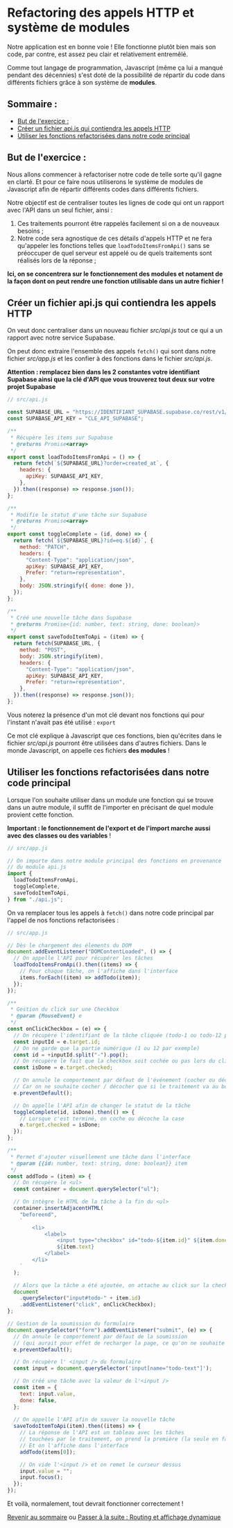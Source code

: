 # Refactoring des appels HTTP et système de modules

Notre application est en bonne voie ! Elle fonctionne plutôt bien mais son code, par contre, est assez peu clair et relativement entremêlé.

Comme tout langage de programmation, Javascript (même ça lui a manqué pendant des décennies) s'est doté de la possibilité de répartir du code dans différents fichiers grâce à son système de **modules**.

## Sommaire :
- [But de l'exercice :](#but-de-l-exercice--)
- [Créer un fichier api.js qui contiendra les appels HTTP](#créer-un-fichier-apijs-qui-contiendra-les-appels-http)
- [Utiliser les fonctions refactorisées dans notre code principal](#utiliser-les-fonctions-refactorisées-dans-notre-code-principal)

## But de l'exercice :
Nous allons commencer à refactoriser notre code de telle sorte qu'il gagne en clarté. Et pour ce faire nous utiliserons le système de modules de Javascript afin de répartir différents codes dans différents fichiers.

Notre objectif est de centraliser toutes les lignes de code qui ont un rapport avec l'API dans un seul fichier, ainsi :
1. Ces traitements pourront être rappelés facilement si on a de nouveaux besoins ;
2. Notre code sera agnostique de ces détails d'appels HTTP et ne fera qu'appeler les fonctions telles que `loadTodoItemsFromApi()` sans se préoccuper de quel serveur est appelé ou de quels traitements sont réalisés lors de la réponse ;

**Ici, on se concentrera sur le fonctionnement des modules et notament de la façon dont on peut rendre une fonction utilisable dans un autre fichier !**

## Créer un fichier api.js qui contiendra les appels HTTP
On veut donc centraliser dans un nouveau fichier *src/api.js* tout ce qui a un rapport avec notre service Supabase. 

On peut donc extraire l'ensemble des appels `fetch()` qui sont dans notre fichier *src/app.js* et les confier à des fonctions dans le fichier *src/api.js*.

**Attention : remplacez bien dans les 2 constantes votre identifiant Supabase ainsi que la clé d'API que vous trouverez tout deux sur votre projet Supabase**

```js
// src/api.js

const SUPABASE_URL = "https://IDENTIFIANT_SUPABASE.supabase.co/rest/v1/todos";
const SUPABASE_API_KEY = "CLE_API_SUPABASE";

/**
 * Récupère les items sur Supabase
 * @returns Promise<array>
 */
export const loadTodoItemsFromApi = () => {
  return fetch(`${SUPABASE_URL}?order=created_at`, {
    headers: {
      apiKey: SUPABASE_API_KEY,
    },
  }).then((response) => response.json());
};

/**
 * Modifie le statut d'une tâche sur Supabase
 * @returns Promise<array>
 */
export const toggleComplete = (id, done) => {
  return fetch(`${SUPABASE_URL}?id=eq.${id}`, {
    method: "PATCH",
    headers: {
      "Content-Type": "application/json",
      apiKey: SUPABASE_API_KEY,
      Prefer: "return=representation",
    },
    body: JSON.stringify({ done: done }),
  });
};

/**
 * Créé une nouvelle tâche dans Supabase
 * @returns Promise<{id: number, text: string, done: boolean}>
 */
export const saveTodoItemToApi = (item) => {
  return fetch(SUPABASE_URL, {
    method: "POST",
    body: JSON.stringify(item),
    headers: {
      "Content-Type": "application/json",
      apiKey: SUPABASE_API_KEY,
      Prefer: "return=representation",
    },
  }).then((response) => response.json());
};
```

Vous noterez la présence d'un mot clé devant nos fonctions qui pour l'instant n'avait pas été utilisé : `export`

Ce mot clé explique à Javascript que ces fonctions, bien qu'écrites dans le fichier *src/api.js* pourront être utilisées dans d'autres fichiers. Dans le monde Javascript, on appelle ces fichiers **des modules** !

## Utiliser les fonctions refactorisées dans notre code principal

Lorsque l'on souhaite utiliser dans un module une fonction qui se trouve dans un autre module, il suffit de l'importer en précisant de quel module provient cette fonction.

**Important : le fonctionnement de l'export et de l'import marche aussi avec des classes ou des variables** !

```js
// src/app.js

// On importe dans notre module principal des fonctions en provenance
// du module api.js
import {
  loadTodoItemsFromApi,
  toggleComplete,
  saveTodoItemToApi,
} from "./api.js";
```

On va remplacer tous les appels à `fetch()` dans notre code principal par l'appel de nos fonctions refactorisées :

```js
// src/app.js

// Dès le chargement des élements du DOM
document.addEventListener("DOMContentLoaded", () => {
  // On appelle l'API pour récupérer les tâches
  loadTodoItemsFromApi().then((items) => {
    // Pour chaque tâche, on l'affiche dans l'interface
    items.forEach((item) => addTodo(item));
  });
});

/**
 * Gestion du click sur une Checkbox
 * @param {MouseEvent} e
 */
const onClickCheckbox = (e) => {
  // On récupère l'identifiant de la tâche cliquée (todo-1 ou todo-12 par exemple)
  const inputId = e.target.id;
  // On ne garde que la partie numérique (1 ou 12 par exemple)
  const id = +inputId.split("-").pop();
  // On récupère le fait que la checkbox soit cochée ou pas lors du click
  const isDone = e.target.checked;

  // On annule le comportement par défaut de l'événement (cocher ou décocher la case)
  // Car on ne souhaite cocher / décocher que si le traitement va au bout
  e.preventDefault();

  // On appelle l'API afin de changer le statut de la tâche
  toggleComplete(id, isDone).then(() => {
    // Lorsque c'est terminé, on coche ou décoche la case
    e.target.checked = isDone;
  });
};

/**
 * Permet d'ajouter visuellement une tâche dans l'interface
 * @param {{id: number, text: string, done: boolean}} item
 */
const addTodo = (item) => {
  // On récupère le <ul>
  const container = document.querySelector("ul");

  // On intègre le HTML de la tâche à la fin du <ul>
  container.insertAdjacentHTML(
    "beforeend",
    `
        <li>
            <label>
                <input type="checkbox" id="todo-${item.id}" ${item.done ? "checked" : ""} /> 
                ${item.text}
            </label>
        </li>
    `
  );

  // Alors que la tâche a été ajoutée, on attache au click sur la checkbox la fonction onClickCheckbox
  document
    .querySelector("input#todo-" + item.id)
    .addEventListener("click", onClickCheckbox);
};

// Gestion de la soumission du formulaire
document.querySelector("form").addEventListener("submit", (e) => {
  // On annule le comportement par défaut de la soumission 
  // (qui aurait pour effet de recharger la page, ce qu'on ne souhaite pas vu qu'on souhaite gérer nous-même le comportement)
  e.preventDefault();

  // On récupère l' <input /> du formulaire
  const input = document.querySelector('input[name="todo-text"]');

  // On créé une tâche avec la valeur de l'<input />
  const item = {
    text: input.value,
    done: false,
  };
  
  // On appelle l'API afin de sauver la nouvelle tâche
  saveTodoItemToApi(item).then((items) => {
    // La réponse de l'API est un tableau avec les tâches
    // touchées par le traitement, on prend la première (la seule en fait)
    // Et on l'affiche dans l'interface
    addTodo(items[0]);

    // On vide l'<input /> et on remet le curseur dessus
    input.value = "";
    input.focus();
  });
});
```
Et voilà, normalement, tout devrait fonctionner correctement !

[Revenir au sommaire](../README.md) ou [Passer à la suite : Routing et affichage dynamique](routing.md)